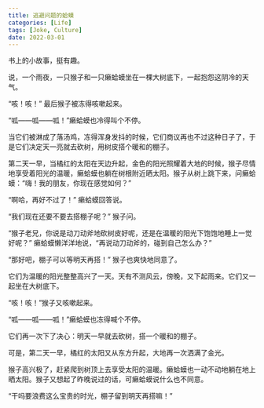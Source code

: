 ```yaml
---
title: 逃避问题的蛤蟆
categories: [Life]
tags: [Joke, Culture]
date: 2022-03-01
---
```


书上的小故事，挺有趣。

说，一个雨夜，一只猴子和一只癞蛤蟆坐在一棵大树底下，一起抱怨这阴冷的天气。

“咳！咳！” 最后猴子被冻得咳嗽起来。

“呱——呱——呱！”癞蛤蟆也冷得叫个不停。

当它们被淋成了落汤鸡，冻得浑身发抖的时候，它们商议再也不过这种日子了，于是它们决定天一亮就去砍树，用树皮搭个暖和的棚子。

第二天一早，当橘红的太阳在天边升起，金色的阳光照耀着大地的时候，猴子尽情地享受着阳光的温暖，癞蛤蟆也躺在树根附近晒太阳。猴子从树上跳下来，问癞蛤蟆：“嗨！我的朋友，你现在感觉如何？”

“啊哈，再好不过了！” 癞蛤蟆回答说。

“我们现在还要不要去搭棚子呢？” 猴子问。

“猴子老兄，你说是动刀动斧地砍树皮好呢，还是在温暖的阳光下饱饱地睡上一觉好呢？” 癞蛤蟆懒洋洋地说，“再说动刀动斧的，碰到自己怎么办？”

“那好吧，棚子可以等明天再搭！” 猴子也爽快地同意了。

它们为温暖的阳光整整高兴了一天。天有不测风云，傍晚，又下起雨来。它们又一起坐在大树底下。

“咳！咳！”猴子又咳嗽起来。

“呱——呱——呱！”癞蛤蟆也冻得喊个不停。

它们再一次下了决心：明天一早就去砍树，搭一个暖和的棚子。

可是，第二天一早，橘红的太阳又从东方升起，大地再一次洒满了金光。

猴子高兴极了，赶紧爬到树顶上去享受太阳的温暖。癞蛤蟆也一动不动地躺在地上晒太阳。猴子又想起了昨晚说过的话，可癞蛤蟆说什么也不同意。

“干吗要浪费这么宝贵的时光，棚子留到明天再搭嘛！”
